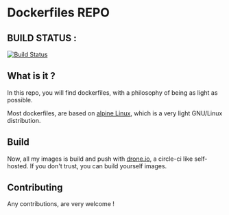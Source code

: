 # Dockerfiles REPO

## BUILD STATUS :
[![Build Status](http://drone.lemark.xyz/api/badges/arckosfr/dockerfiles/status.svg)](http://drone.lemark.xyz/arckosfr/dockerfiles)

## What is it ?
In this repo, you will find dockerfiles, with a philosophy of being as light as possible.

Most dockerfiles, are based on [alpine Linux](http://alpinelinux.org/), which is a very light GNU/Linux distribution.

## Build
Now, all my images is build and push with [drone.io](https://github.com/drone/drone), a circle-ci like self-hosted.
If you don't trust, you can build yourself images.

## Contributing
Any contributions, are very welcome !